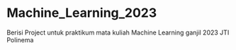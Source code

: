 # Machine_Learning_2023
Berisi Project untuk praktikum mata kuliah Machine Learning ganjil 2023 JTI Polinema
